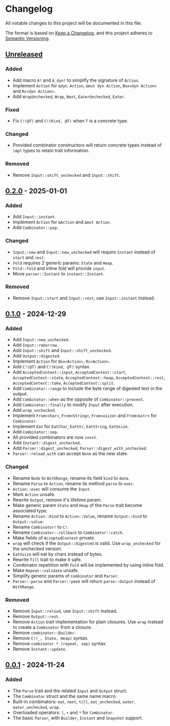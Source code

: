 # Changelog

All notable changes to this project will be documented in this file.

The format is based on [Keep a Changelog](https://keepachangelog.com/en/1.1.0/),
and this project adheres to [Semantic Versioning](https://semver.org/spec/v2.0.0.html).

## [Unreleased]

### Added

- Add macro `A!` and `A_dyn!` to simplify the signature of `Action`.
- Implement `Action` for `&dyn Action`, `&mut dyn Action`, `Box<dyn Action>` and `Rc<dyn Action>`.
- Add `WrapUnchecked`, `Wrap`, `Next`, `EaterUnchecked`, `Eater`.

### Fixed

- Fix `C!(@T)` and `C!(Kind, @T)` when `T` is a concrete type.

### Changed

- Provided combinator constructors will return concrete types instead of `impl` types to retain trait information.

### Removed

- Remove `Input::shift_unchecked` and `Input::shift`.

## [0.2.0] - 2025-01-01

### Added

- Add `Input::instant`.
- Implement `Action` for `&Action` and `&mut Action`.
- Add `Combinator::pop`.

### Changed

- `Input::new` and `Input::new_unchecked` will require `Instant` instead of `start` and `rest`.
- `Fold` requires 2 generic params: `State` and `Heap`.
- `Fold::fold` and inline fold will provide `input`.
- Move `parser::Instant` to `instant::Instant`.

### Removed

- Remove `Input::start` and `Input::rest`, use `Input::instant` instead.

## [0.1.0] - 2024-12-29

### Added

- Add `Input::new_unchecked`.
- Add `Input::reborrow`.
- Add `Input::shift` and `Input::shift_unchecked`.
- Add `Output::digested`.
- Implement `Action` for `Box<Action>`, `Rc<Action>`.
- Add `C!(@T)` and `C!(Kind, @T)` syntax.
- Add `AcceptedContext::input`, `AcceptedContext::start`, `AcceptedContext::state`, `AcceptedContext::heap`, `AcceptedContext::rest`, `AcceptedContext::take`, `AcceptedContext::split`.
- Add `Combinator::range` to include the byte range of digested text in the output.
- Add `Combinator::when` as the opposite of `Combinator::prevent`.
- Add `Combinator::finally` to modify `Input` after execution.
- Add `wrap_unchecked`.
- Implement `From<char>`, `From<String>`, `From<usize>` and `From<&str>` for `Combinator`.
- Implement `Eat` for `EatChar`, `EatStr`, `EatString`, `EatUsize`.
- Add `Combinator::sep`.
- All provided combinators are now `const`.
- Add `Instant::digest_unchecked`.
- Add `Parser::digest_unchecked`, `Parser::digest_with_unchecked`.
- `Parser::reload_with` can accept `None` as the new state.

### Changed

- Rename `Node` to `WithRange`, rename its field `kind` to `data`.
- Rename `Parse` to `Action`, rename its method `parse` to `exec`.
- `Action::exec` will consume the `Input`.
- Mark `Action` unsafe.
- Rewrite `Output`, remove it's lifetime param.
- Make generic param `State` and `Heap` of the `Parse` trait become associated type.
- Rename `Action::Kind` to `Action::Value`, rename `Output::kind` to `Output::value`.
- Rename `Combinator!` to `C!`.
- Rename `Combinator::rollback` to `Combinator::catch`.
- Make fields of `AcceptedContext` private.
- `wrap` will check if the `Output::digested` is valid. Use `wrap_unchecked` for the unchecked version.
- `EatUsize` will eat by chars instead of bytes.
- Rewrite `Till` trait to make it safe.
- Combinator repetition with `Fold` will be implemented by using inline fold.
- Make `Repeat::validate` unsafe.
- Simplify generic params of `Combinator` and `Parser`.
- `Parser::parse` and `Parser::peek` will return `parse::Output` instead of `WithRange`.

### Removed

- Remove `Input::reload`, use `Input::shift` instead.
- Remove `Output::rest`.
- Remove `Action` trait implementation for plain closures. Use `wrap` instead to create a `Combinator` from a closure.
- Remove `combinator::Builder`.
- Remove `C!(_, State, Heap)` syntax.
- Remove `combinator * (repeat, sep)` syntax.
- Remove `Instant::update`.

## [0.0.1] - 2024-11-24

### Added

- The `Parse` trait and the related `Input` and `Output` struct.
- The `Combinator` struct and the same name macro.
- Built-in combinators: `eat`, `next`, `till`, `eat_unchecked`, `eater`, `eater_unchecked`, `wrap`.
- Overloaded operators: `|`, `+` and `*` for `Combinator`.
- The basic `Parser`, with `Builder`, `Instant` and `Snapshot` support.

[unreleased]: https://github.com/DiscreteTom/whitehole/compare/v0.2.0...HEAD
[0.2.0]: https://github.com/DiscreteTom/whitehole/releases/tag/v0.2.0
[0.1.0]: https://github.com/DiscreteTom/whitehole/releases/tag/v0.1.0
[0.0.1]: https://github.com/DiscreteTom/whitehole/releases/tag/v0.0.1
